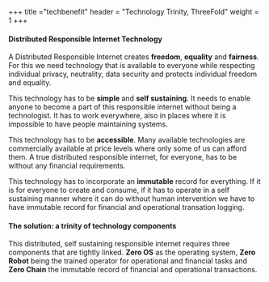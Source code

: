 +++
title ="techbenefit"
header = "Technology Trinity, ThreeFold"
weight = 1
+++



#### Distributed Responsible Internet Technology

A Distributed Responsible Internet creates **freedom**, **equality** and **fairness**.  For this we need technology that is available to everyone while respecting individual privacy, neutrality, data security and protects individual freedom and equality.

This technology has to be **simple** and **self sustaining**. It needs to enable anyone to become a part of this responsible internet without being a technologist.  It has to work everywhere, also in places where it is impossible to have people maintaining systems.

This technology has to be **accessible**. Many available technologies are commercially available at price levels where only some of us can afford them.  A true distributed responsible internet,  for everyone, has to be without any financial requirements.

This technology has to incorporate an **immutable** record for everything.  If it is for everyone to create and consume, if it has to operate in a self sustaining manner where it can do without human intervention we have to have immutable record for financial and operational transation logging.

#### The solution: a trinity of technology components

This distributed, self sustaining responsible internet requires three components that are tightly linked.  **Zero OS** as the operating system, **Zero Robot** being the trained operator for operational and financial tasks and  **Zero Chain** the immutable record of financial and operational transactions.
